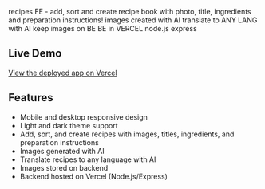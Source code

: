 recipes FE - add, sort and create recipe book with photo, title, ingredients and preparation instructions!
images created with AI
translate to ANY LANG with AI
keep images on BE
BE in VERCEL node.js express

## Live Demo
[View the deployed app on Vercel](https://recipe-tal.vercel.app/)

## Features
- Mobile and desktop responsive design
- Light and dark theme support
- Add, sort, and create recipes with images, titles, ingredients, and preparation instructions
- Images generated with AI
- Translate recipes to any language with AI
- Images stored on backend
- Backend hosted on Vercel (Node.js/Express)
